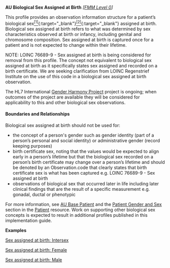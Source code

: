 **AU Biological Sex Assigned at Birth** *[[FMM Level 0](guidance.html)]*

This profile provides an observation information structure for a patient’s biological sex[<sup>[1]</sup>](https://meteor.aihw.gov.au/content/index.phtml/itemId/635233){:target="_blank"}[<sup>[2]</sup>](https://www.abs.gov.au/statistics/standards/standard-sex-gender-variations-sex-characteristics-and-sexual-orientation-variables/latest-release){:target="_blank"} assigned at birth. Biological sex assigned at birth refers to what was determined by sex characteristics observed at birth or infancy, including genital and chromosome composition. Sex assigned at birth is captured once for a patient and is not expected to change within their lifetime. 

NOTE: LOINC 76689-9 - Sex assigned at birth is being considered for removal from this profile. The concept not equivalent to biological sex assigned at birth as it specifically states sex assigned and recorded on a birth certificate. We are seeking clarification from LOINC Regenstrief Institute  on the use of this code in a biological sex assigned at birth observation.

The HL7 International [Gender Harmony Project](https://confluence.hl7.org/display/VOC/The+Gender+Harmony+Project) project is ongoing; when outcomes of the project are available they will be considered for applicability to this and other biological sex observations.

#### Boundaries and Relationships

Biological sex assigned at birth should not be used for:
* the concept of a person's gender such as gender identity (part of a person’s personal and social identity) or administrative gender (record keeping purposes)
* birth certificate sex, noting that the values would be expected to align early in a person’s lifetime but that the biological sex recorded on a person’s birth certificate may change over a person’s lifetime and should be denoted by an Observation.code that clearly states that birth certificate sex is what has been captured e.g. LOINC 76689-9 - Sex assigned at birth 
* observations of biological sex that occurred later in life including later clinical findings that are the result of a specific measurement e.g. gonadal, ductal or phenotypic

For more information, see [AU Base Patient](http://build.fhir.org/ig/hl7au/au-fhir-base/StructureDefinition-au-patient.html) and the [Patient Gender and Sex](http://hl7.org/fhir/R4/patient.html#gender) section in the [Patient](http://hl7.org/fhir/R4/patient.html) resource. Work on supporting other biological sex concepts is expected to result in additional profiles published in this implementation guide.


**Examples**

[Sex assigned at birth: Intersex](Observation-sex-at-birth-intersex.html)

[Sex assigned at birth: Female](Observation-sex-at-birth-female.html)

[Sex assigned at birth: Male](Observation-06d63c90-0316-426d-97fa-d34ee65a0abd.html)




